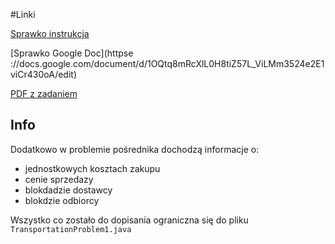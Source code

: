 #Linki

[Sprawko instrukcja](http://home.agh.edu.pl/~solek/wp-content/uploads/raport_wzor.pdf)

[Sprawko Google Doc](httpse ://docs.google.com/document/d/1OQtq8mRcXlL0H8tiZ57L_ViLMm3524e2E1viCr430oA/edit)

[PDF z zadaniem](http://home.agh.edu.pl/~solek/wp-content/uploads/zagad_posr.pdf)


## Info
Dodatkowo w problemie pośrednika dochodzą informacje o:
- jednostkowych kosztach zakupu
- cenie sprzedazy 
- blokdadzie dostawcy
- blokdzie odbiorcy

Wszystko co zostało do dopisania ograniczna się do pliku `TransportationProblem1.java`

